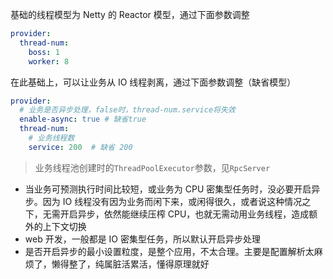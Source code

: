 基础的线程模型为 Netty 的 Reactor 模型，通过下面参数调整

```yaml
provider:
  thread-num:
  	boss: 1
  	worker: 8
```

在此基础上，可以让业务从 IO 线程剥离，通过下面参数调整（缺省模型）

```yaml
provider:
  # 业务是否异步处理，false时，thread-num.service将失效
  enable-async: true # 缺省true
  thread-num:
    # 业务线程数
    service: 200  # 缺省 200
```

> 业务线程池创建时的`ThreadPoolExecutor`参数，见`RpcServer`

* 当业务可预测执行时间比较短，或业务为 CPU 密集型任务时，没必要开启异步。因为 IO 线程没有因为业务而闲下来，或闲得很久，或者说这种情况之下，无需开启异步，依然能继续压榨 CPU，也就无需动用业务线程，造成额外的上下文切换
* web 开发，一般都是 IO 密集型任务，所以默认开启异步处理
* 是否开启异步的最小设置粒度，是整个应用，不太合理。主要是配置解析太麻烦了，懒得整了，纯属脏活累活，懂得原理就好